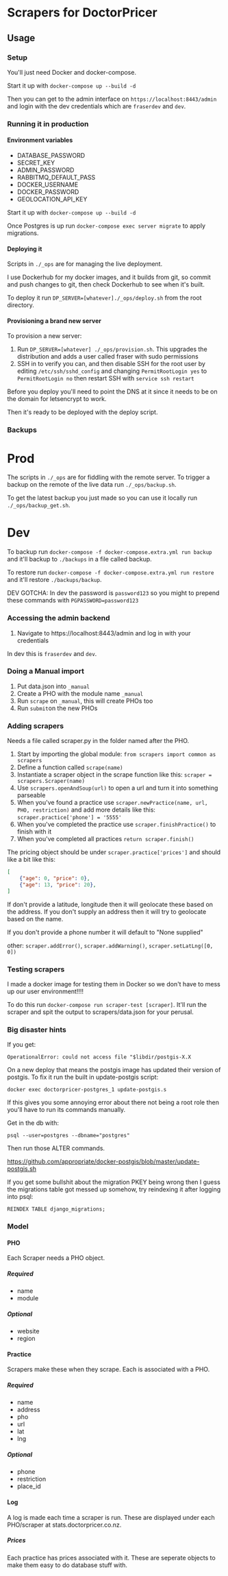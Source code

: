 # Scrapers for DoctorPricer

## Usage

### Setup

You'll just need Docker and docker-compose.

Start it up with `docker-compose up --build -d`

Then you can get to the admin interface on `https://localhost:8443/admin` and login with the dev credentials which are `fraserdev` and `dev`.

### Running it in production

#### Environment variables

* DATABASE_PASSWORD
* SECRET_KEY
* ADMIN_PASSWORD
* RABBITMQ_DEFAULT_PASS
* DOCKER_USERNAME
* DOCKER_PASSWORD
* GEOLOCATION_API_KEY

Start it up with `docker-compose up --build -d`

Once Postgres is up run `docker-compose exec server migrate` to apply migrations.

#### Deploying it

Scripts in `./_ops` are for managing the live deployment.

I use Dockerhub for my docker images, and it builds from git, so commit and push changes to git, then check Dockerhub to see when it's built.

To deploy it run `DP_SERVER=[whatever]./_ops/deploy.sh` from the root directory.

#### Provisioning a brand new server

To provision a new server:

1. Run `DP_SERVER=[whatever] ./_ops/provision.sh`. This upgrades the distribution and adds a user called fraser with sudo permissions
1. SSH in to verify you can, and then disable SSH for the root user by editing `/etc/ssh/sshd_config` and changing `PermitRootLogin yes` to `PermitRootLogin no` then restart SSH with `service ssh restart`

Before you deploy you'll need to point the DNS at it since it needs to be on the domain for letsencrypt to work.

Then it's ready to be deployed with the deploy script.

### Backups

# Prod

The scripts in `./_ops` are for fiddling with the remote server. To trigger a backup on the remote of the live data run `./_ops/backup.sh`.

To get the latest backup you just made so you can use it locally run `./_ops/backup_get.sh`.

# Dev

To backup run `docker-compose -f docker-compose.extra.yml run backup` and it'll backup to `./backups` in a file called backup.

To restore run `docker-compose -f docker-compose.extra.yml run restore` and it'll restore `./backups/backup`.

DEV GOTCHA: In dev the password is `password123` so you might to prepend these commands with `PGPASSWORD=password123`

### Accessing the admin backend

1. Navigate to https://localhost:8443/admin and log in with your credentials

In dev this is `fraserdev` and `dev`.

### Doing a Manual import

1. Put data.json into `_manual`
2. Create a PHO with the module name `_manual`
3. Run `scrape` on `_manual`, this will create PHOs too
4. Run `submit`on the new PHOs

### Adding scrapers

Needs a file called scraper.py in the folder named after the PHO.

1. Start by importing the global module: `from scrapers import common as scrapers`
1. Define a function called `scrape(name)`
1. Instantiate a scraper object in the scrape function like this: `scraper = scrapers.Scraper(name)`
1. Use `scrapers.openAndSoup(url)` to open a url and turn it into something parseable
1. When you've found a practice use `scraper.newPractice(name, url, PHO, restriction)` and add more details like this: `scraper.practice['phone'] = '5555'`
1. When you've completed the practice use `scraper.finishPractice()` to finish with it
1. When you've completed all practices `return scraper.finish()`

The pricing object should be under `scraper.practice['prices']` and should like a bit like this:

```JSON
[
    {"age": 0, "price": 0},
    {"age": 13, "price": 20},
]
```

If don't provide a latitude, longitude then it will geolocate these based on the address. If you don't supply an address then it will try to geolocate based on the name. 

If you don't provide a phone number it will default to "None supplied"

other: `scraper.addError()`, `scraper.addWarning()`, `scraper.setLatLng([0, 0])`

### Testing scrapers

I made a docker image for testing them in Docker so we don't have to mess up our user environment!!!!

To do this run `docker-compose run scraper-test [scraper]`. It'll run the scraper and spit the output to scrapers/data.json for your perusal.

### Big disaster hints

If you get:

`OperationalError: could not access file "$libdir/postgis-X.X`

On a new deploy that means the postgis image has updated their version of postgis. To fix it run the built in update-postgis script:

`docker exec doctorpricer-postgres_1 update-postgis.s`

If this gives you some annoying error about there not being a root role then you'll have to run its commands manually. 

Get in the db with:

`psql --user=postgres --dbname="postgres"`

Then run those ALTER commands.

https://github.com/appropriate/docker-postgis/blob/master/update-postgis.sh

If you get some bullshit about the migration PKEY being wrong then I guess the migrations table got messed up somehow, try reindexing it after logging into psql:

`REINDEX TABLE django_migrations;`

### Model

#### PHO

Each Scraper needs a PHO object.

##### Required

* name
* module

##### Optional

* website
* region

#### Practice

Scrapers make these when they scrape. Each is associated with a PHO.

##### Required

* name
* address
* pho
* url
* lat
* lng

##### Optional

* phone
* restriction
* place_id

#### Log

A log is made each time a scraper is run. These are displayed under each PHO/scraper at stats.doctorpricer.co.nz.

##### Prices

Each practice has prices associated with it. These are seperate objects to make them easy to do database stuff with.
